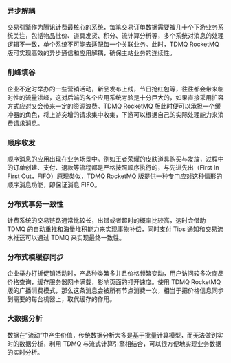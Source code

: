 
### 异步解耦

交易引擎作为腾讯计费最核心的系统，每笔交易订单数据需要被几十个下游业务系统关注，包括物品批价、道具发货、积分、流计算分析等，多个系统对消息的处理逻辑不一致，单个系统不可能去适配每一个关联业务。此时，TDMQ RocketMQ 版可实现高效的异步通信和应用解耦，确保主站业务的连续性。

### 削峰填谷

企业不定时举办的一些营销活动，新品发布上线，节日抢红包等，往往都会带来临时性的流量洪峰，这对后端的各个应用系统考验是十分巨大的，如果直接采用扩容方式应对又会带来一定的资源浪费。TDMQ RocketMQ 版此时便可以承担一个缓冲器的角色，将上游突增的请求集中收集，下游可以根据自己的实际处理能力来消费请求消息。

### 顺序收发

顺序消息的应用出现在业务场景中。例如王者荣耀的皮肤道具购买与发放，过程中的订单创建、支付、退款等流程都是严格按照顺序执行的，与先进先出（First In First Out，FIFO）原理类似，TDMQ RocketMQ 版提供一种专门应对这种情形的顺序消息功能，即保证消息 FIFO。

### 分布式事务一致性

计费系统的交易链路通常比较长，出错或者超时的概率比较高，这时会借助 TDMQ 的自动重推和海量堆积能力来实现事物补偿，同时支付 Tips 通知和交易流水推送可以通过 TDMQ 来实现最终一致性。

### 分布式模缓存同步

企业举办打折促销活动时，产品种类繁多并且价格频繁变动，用户访问较多次商品价格查询，缓存服务器网卡满载，影响页面的打开速度。使用 TDMQ RocketMQ 版的广播消费模式，那么这条消息会被所有节点消费一次，相当于把价格信息同步到需要的每台机器上，取代缓存的作用。

### 大数据分析

数据在“流动”中产生价值，传统数据分析大多是基于批量计算模型，而无法做到实时的数据分析，利用 TDMQ 与流式计算引擎相结合，可以很方便地实现业务数据的实时分析。
